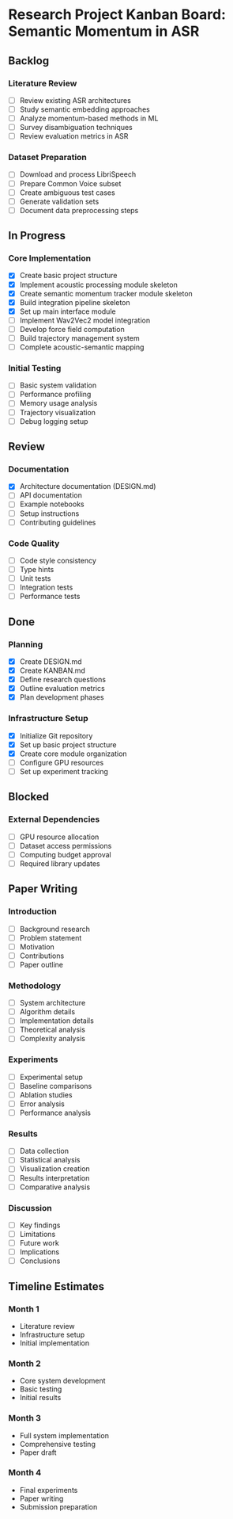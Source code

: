 # Research Project Kanban Board: Semantic Momentum in ASR

## Backlog

### Literature Review
- [ ] Review existing ASR architectures
- [ ] Study semantic embedding approaches
- [ ] Analyze momentum-based methods in ML
- [ ] Survey disambiguation techniques
- [ ] Review evaluation metrics in ASR

### Dataset Preparation
- [ ] Download and process LibriSpeech
- [ ] Prepare Common Voice subset
- [ ] Create ambiguous test cases
- [ ] Generate validation sets
- [ ] Document data preprocessing steps

## In Progress

### Core Implementation
- [x] Create basic project structure
- [x] Implement acoustic processing module skeleton
- [x] Create semantic momentum tracker module skeleton
- [x] Build integration pipeline skeleton
- [x] Set up main interface module
- [ ] Implement Wav2Vec2 model integration
- [ ] Develop force field computation
- [ ] Build trajectory management system
- [ ] Complete acoustic-semantic mapping

### Initial Testing
- [ ] Basic system validation
- [ ] Performance profiling
- [ ] Memory usage analysis
- [ ] Trajectory visualization
- [ ] Debug logging setup

## Review

### Documentation
- [x] Architecture documentation (DESIGN.md)
- [ ] API documentation
- [ ] Example notebooks
- [ ] Setup instructions
- [ ] Contributing guidelines

### Code Quality
- [ ] Code style consistency
- [ ] Type hints
- [ ] Unit tests
- [ ] Integration tests
- [ ] Performance tests

## Done

### Planning
- [x] Create DESIGN.md
- [x] Create KANBAN.md
- [x] Define research questions
- [x] Outline evaluation metrics
- [x] Plan development phases

### Infrastructure Setup
- [x] Initialize Git repository
- [x] Set up basic project structure
- [x] Create core module organization
- [ ] Configure GPU resources
- [ ] Set up experiment tracking

## Blocked

### External Dependencies
- [ ] GPU resource allocation
- [ ] Dataset access permissions
- [ ] Computing budget approval
- [ ] Required library updates

## Paper Writing

### Introduction
- [ ] Background research
- [ ] Problem statement
- [ ] Motivation
- [ ] Contributions
- [ ] Paper outline

### Methodology
- [ ] System architecture
- [ ] Algorithm details
- [ ] Implementation details
- [ ] Theoretical analysis
- [ ] Complexity analysis

### Experiments
- [ ] Experimental setup
- [ ] Baseline comparisons
- [ ] Ablation studies
- [ ] Error analysis
- [ ] Performance analysis

### Results
- [ ] Data collection
- [ ] Statistical analysis
- [ ] Visualization creation
- [ ] Results interpretation
- [ ] Comparative analysis

### Discussion
- [ ] Key findings
- [ ] Limitations
- [ ] Future work
- [ ] Implications
- [ ] Conclusions

## Timeline Estimates

### Month 1
- Literature review
- Infrastructure setup
- Initial implementation

### Month 2
- Core system development
- Basic testing
- Initial results

### Month 3
- Full system implementation
- Comprehensive testing
- Paper draft

### Month 4
- Final experiments
- Paper writing
- Submission preparation
